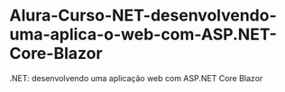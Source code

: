 # Alura-Curso-NET-desenvolvendo-uma-aplica-o-web-com-ASP.NET-Core-Blazor
.NET: desenvolvendo uma aplicação web com ASP.NET Core Blazor
